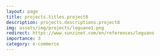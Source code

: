 ```yaml
---
layout: page
title: projects.titles.project8
description: projects.descriptions.project8
img: assets/img/projects/leguano1.png
redirect: https://www.sunzinet.com/en/references/leguano
importance: 3
category: e-commerce
---
```

